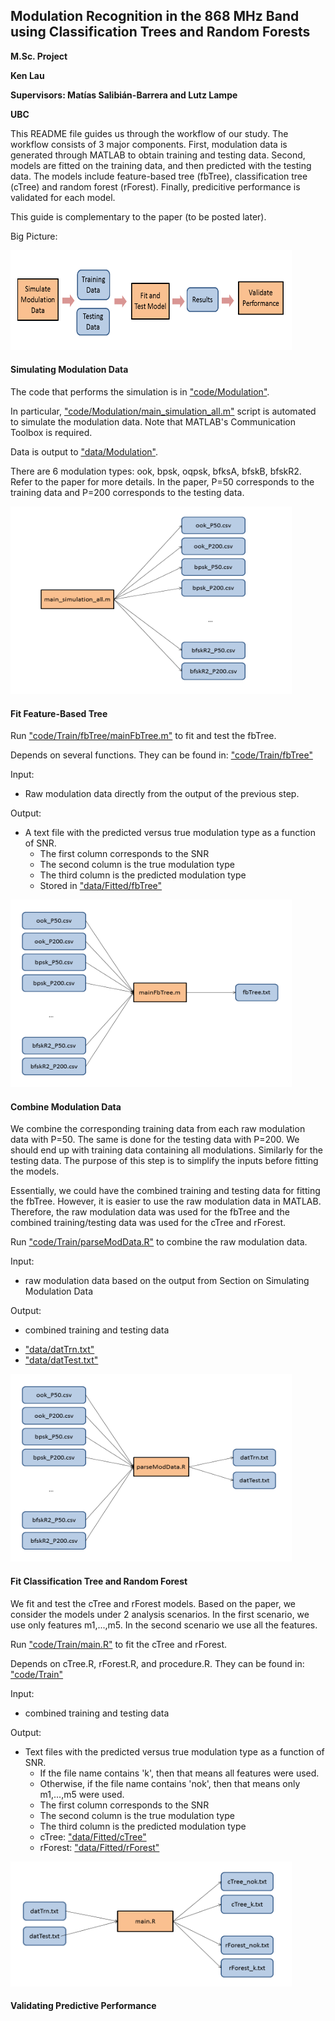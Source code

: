 ## Modulation Recognition in the 868 MHz Band using Classification Trees and Random Forests

**M.Sc. Project**

**Ken Lau**

**Supervisors: Matías Salibián-Barrera and Lutz Lampe**

**UBC**

This README file guides us through the workflow of our study. The workflow consists of 3 major components. First, modulation data is generated through MATLAB to obtain training and testing data. Second, models are fitted on the training data, and then predicted with the testing data. The models include feature-based tree (fbTree), classification tree (cTree) and random forest (rForest). Finally, predicitive performance is validated for each model.

This guide is complementary to the paper (to be posted later). 

Big Picture:

<img src="visualizations/flow-bigPicture.png" width="450" height="160">

#### Simulating Modulation Data
The code that performs the simulation is in ["code/Modulation"](https://github.com/kenlau177/MSC_Project/tree/master/code/Modulation).

In particular, ["code/Modulation/main_simulation_all.m"](https://github.com/kenlau177/MSC_Project/blob/master/code/Modulation/main_simulation_all.m) script is automated to simulate the modulation data. Note that MATLAB's Communication Toolbox is required.

Data is output to ["data/Modulation"](https://github.com/kenlau177/MSC_Project/tree/master/data/Modulation). 

There are 6 modulation types: ook, bpsk, oqpsk, bfksA, bfskB, bfskR2. Refer to the paper for more details. In the paper, P=50 corresponds to the training data and P=200 corresponds to the testing data.

<img src="visualizations/flow-simulating-mods.png" width="450" height="300">

#### Fit Feature-Based Tree
Run ["code/Train/fbTree/mainFbTree.m"](https://github.com/kenlau177/MSC_Project/blob/master/code/Train/fbTree/mainFbTree.m) to fit and test the fbTree.

Depends on several functions. They can be found in: ["code/Train/fbTree"](https://github.com/kenlau177/MSC_Project/blob/master/code/Train/fbTree)

Input: 
- Raw modulation data directly from the output of the previous step.

Output: 
- A text file with the predicted versus true modulation type as a function of SNR.
  * The first column corresponds to the SNR
  * The second column is the true modulation type
  * The third column is the predicted modulation type
  * Stored in ["data/Fitted/fbTree"]("https://github.com/kenlau177/MSC_Project/blob/master/data/Fitted/fbTree")

<img src="visualizations/flow-fit-fbTree.png" width="450" height="300">

#### Combine Modulation Data
We combine the corresponding training data from each raw modulation data with P=50. The same is done for the testing data with P=200. We should end up with training data containing all modulations. Similarly for the testing data. The purpose of this step is to simplify the inputs before fitting the models.

Essentially, we could have the combined training and testing data for fitting the fbTree. However, it is easier to use the raw modulation data in MATLAB. Therefore, the raw modulation data was used for the fbTree and the combined training/testing data was used for the cTree and rForest. 

Run ["code/Train/parseModData.R"](https://github.com/kenlau177/MSC_Project/blob/master/code/Train/parseModData.R) to combine the raw modulation data.

Input:
- raw modulation data based on the output from Section on Simulating Modulation Data

Output:
- combined training and testing data
 * ["data/datTrn.txt"](https://github.com/kenlau177/MSC_Project/blob/master/data/datTrn.txt)
 * ["data/datTest.txt"](https://github.com/kenlau177/MSC_Project/blob/master/data/datTest.txt)

<img src="visualizations/flow-combine-mod.png" width="450" height="300">

#### Fit Classification Tree and Random Forest
We fit and test the cTree and rForest models. Based on the paper, we consider the models under 2 analysis scenarios. In the first scenario, we use only features m1,...,m5. In the second scenario we use all the features. 

Run ["code/Train/main.R"](https://github.com/kenlau177/MSC_Project/blob/master/code/Train/main.R) to fit the cTree and rForest.

Depends on cTree.R, rForest.R, and procedure.R. They can be found in: ["code/Train"](https://github.com/kenlau177/MSC_Project/blob/master/code/Train)

Input: 
- combined training and testing data

Output: 
- Text files with the predicted versus true modulation type as a function of SNR.
  * If the file name contains 'k', then that means all features were used.
  * Otherwise, if the file name contains 'nok', then that means only m1,...,m5 were used.
  * The first column corresponds to the SNR
  * The second column is the true modulation type
  * The third column is the predicted modulation type
  * cTree: ["data/Fitted/cTree"]("https://github.com/kenlau177/MSC_Project/blob/master/data/Fitted/cTree")
  * rForest: ["data/Fitted/rForest"]("https://github.com/kenlau177/MSC_Project/blob/master/data/Fitted/rForest")

<img src="visualizations/flow-fit-cTree-rForest.png" width="450" height="200">

#### Validating Predictive Performance


